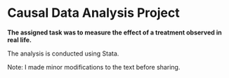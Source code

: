 # Causal Data Analysis Project

**The assigned task was to measure the effect of a treatment observed in real life.**

The analysis is conducted using Stata.

Note: I made minor modifications to the text before sharing.
